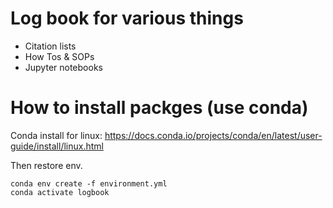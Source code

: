 # Log book for various things

- Citation lists 
- How Tos & SOPs
- Jupyter notebooks 

# How to install packges (use conda)

Conda install for linux: https://docs.conda.io/projects/conda/en/latest/user-guide/install/linux.html 

Then restore env. 
```
conda env create -f environment.yml
conda activate logbook
```



